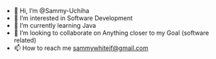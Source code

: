 - 👋 Hi, I’m @Sammy-Uchiha
- 👀 I’m interested in Software Development
- 🌱 I’m currently learning Java
- 💞️ I’m looking to collaborate on Anything closer to my Goal (software related)
- 📫 How to reach me sammywhitejf@gmail.com

<!---
Sammy-Uchiha/Sammy-Uchiha is a ✨ special ✨ repository because its `README.md` (this file) appears on your GitHub profile.
You can click the Preview link to take a look at your changes.
--->
